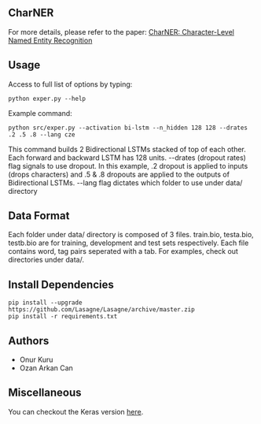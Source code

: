 ## CharNER
For more details, please refer to the paper: [CharNER: Character-Level Named Entity Recognition](http://www.aclweb.org/anthology/C/C16/C16-1087.pdf)

## Usage

Access to full list of options by typing:
```
python exper.py --help
```

Example command:
```
python src/exper.py --activation bi-lstm --n_hidden 128 128 --drates .2 .5 .8 --lang cze
```
This command builds 2 Bidirectional LSTMs stacked of top of each other.
Each forward and backward LSTM has 128 units.
--drates (dropout rates) flag signals to use dropout.
In this example, .2 dropout is applied to inputs (drops characters) and .5 & .8 dropouts are applied to the outputs of Bidirectional LSTMs. 
--lang flag dictates which folder to use under data/ directory

## Data Format
Each folder under data/ directory is composed of 3 files.
train.bio, testa.bio, testb.bio are for training, development and test sets respectively.
Each file contains word, tag pairs seperated with a tab.
For examples, check out directories under data/. 

## Install Dependencies
```
pip install --upgrade https://github.com/Lasagne/Lasagne/archive/master.zip
pip install -r requirements.txt
```

## Authors
* Onur Kuru
* Ozan Arkan Can

## Miscellaneous
You can checkout the Keras version [here](https://github.com/0xnurl/keras_character_based_ner).
